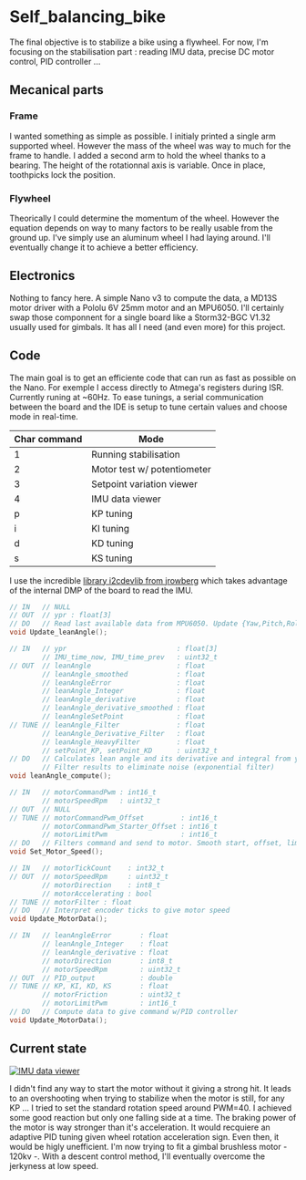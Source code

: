 # Self_balancing_bike

The final objective is to stabilize a bike using a flywheel. For now, I'm focusing on the stabilisation part : reading IMU data, precise DC motor control, PID controller ...

## Mecanical parts
### Frame 
I wanted something as simple as possible. I initialy printed a single arm supported wheel. However the mass of the wheel was way to much for the frame to handle. I added a second arm to hold the wheel thanks to a bearing. The height of the rotationnal axis is variable. Once in place, toothpicks lock the position.

### Flywheel
Theorically I could determine the momentum of the wheel. However the equation depends on way to many factors to be really usable from the ground up. I've simply use an aluminum wheel I had laying around. I'll eventually change it to achieve a better efficiency.

## Electronics

Nothing to fancy here. A simple Nano v3 to compute the data, a MD13S motor driver with a Pololu 6V 25mm motor and an MPU6050. I'll certainly swap those componnent for a single board like a Storm32-BGC V1.32 usually used for gimbals. It has all I need (and even more) for this project.

## Code

The main goal is to get an efficiente code that can run as fast as possible on the Nano. For exemple I access directly to Atmega's registers during ISR. Currently runing at ~60Hz.
To ease tunings, a serial communication between the board and the IDE is setup to tune certain values and choose mode in real-time. 

| Char command     | Mode          |
| - | -------------- |
| 1 | Running stabilisation |
| 2 | Motor test w/ potentiometer |
| 3 | Setpoint variation viewer |
| 4 | IMU data viewer |
| p | KP tuning |
| i | KI tuning |
| d | KD tuning |
| s | KS tuning |

I use the incredible [library i2cdevlib from jrowberg](https://github.com/jrowberg/i2cdevlib) which takes advantage of the internal DMP of the board to read the IMU.

```c++
// IN   // NULL
// OUT  // ypr : float[3]
// DO   // Read last available data from MPU6050. Update {Yaw,Pitch,Roll} angular position in ypr
void Update_leanAngle();

// IN   // ypr                           : float[3]
        // IMU_time_now, IMU_time_prev   : uint32_t
// OUT  // leanAngle                     : float
        // leanAngle_smoothed            : float
        // leanAngleError                : float
        // leanAngle_Integer             : float
        // leanAngle_derivative          : float
        // leanAngle_derivative_smoothed : float
        // leanAngleSetPoint             : float
// TUNE // leanAngle_Filter              : float
        // leanAngle_Derivative_Filter   : float
        // leanAngle_HeavyFilter         : float
        // setPoint_KP, setPoint_KD      : uint32_t
// DO   // Calculates lean angle and its derivative and integral from ypr.
        // Filter results to eliminate noise (exponential filter)
void leanAngle_compute();

// IN   // motorCommandPwm : int16_t
        // motorSpeedRpm   : uint32_t
// OUT  // NULL
// TUNE // motorCommandPwm_Offset         : int16_t
        // motorCommandPwm_Starter_Offset : int16_t
        // motorLimitPwm                  : int16_t
// DO   // Filters command and send to motor. Smooth start, offset, limit ...
void Set_Motor_Speed();

// IN   // motorTickCount    : int32_t
// OUT  // motorSpeedRpm     : uint32_t
        // motorDirection    : int8_t
        // motorAccelerating : bool
// TUNE // motorFilter : float
// DO   // Interpret encoder ticks to give motor speed
void Update_MotorData();

// IN   // leanAngleError       : float
        // leanAngle_Integer    : float
        // leanAngle_derivative : float
        // motorDirection       : int8_t
        // motorSpeedRpm        : uint32_t
// OUT  // PID_output           : double
// TUNE // KP, KI, KD, KS       : float
        // motorFriction        : uint32_t
        // motorLimitPwm        : int16_t
// DO   // Compute data to give command w/PID controller
void Update_MotorData();
```

## Current state

[![IMU data viewer](http://img.youtube.com/vi/QBGMhSDM0Ms/0.jpg)](http://www.youtube.com/watch?v=QBGMhSDM0Ms "IMU data viewer")

I didn't find any way to start the motor without it giving a strong hit. It leads to an overshooting when trying to stabilize when the motor is still, for any KP ... I tried to set the standard rotation speed around PWM=40. I achieved some good reaction but only one falling side at a time. The braking power of the motor is way stronger than it's acceleration. It would recquiere an adaptive PID tuning given wheel rotation acceleration sign. Even then, it would be higly unefficient.
I'm now trying to fit a gimbal brushless motor - 120kv -. With a descent control method, I'll eventually overcome the jerkyness at low speed.
